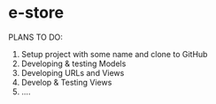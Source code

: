 # e-store

  PLANS TO DO:
  
  1. Setup project with some name and clone to GitHub
  2. Developing & testing Models
  3. Developing URLs and Views
  4. Develop & Testing Views
  5. ....
